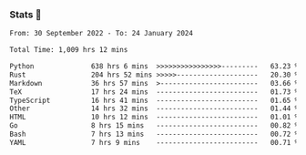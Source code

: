 ### Stats 👋
<!--START_SECTION:waka-->

```txt
From: 30 September 2022 - To: 24 January 2024

Total Time: 1,009 hrs 12 mins

Python              638 hrs 6 mins  >>>>>>>>>>>>>>>>---------   63.23 %
Rust                204 hrs 52 mins >>>>>--------------------   20.30 %
Markdown            36 hrs 57 mins  >------------------------   03.66 %
TeX                 17 hrs 24 mins  -------------------------   01.73 %
TypeScript          16 hrs 41 mins  -------------------------   01.65 %
Other               14 hrs 32 mins  -------------------------   01.44 %
HTML                10 hrs 12 mins  -------------------------   01.01 %
Go                  8 hrs 15 mins   -------------------------   00.82 %
Bash                7 hrs 13 mins   -------------------------   00.72 %
YAML                7 hrs 9 mins    -------------------------   00.71 %
```

<!--END_SECTION:waka-->

<!--
**buhaytza2005/buhaytza2005** is a ✨ _special_ ✨ repository because its `README.md` (this file) appears on your GitHub profile.

Here are some ideas to get you started:

- 🔭 I’m currently working on ...
- 🌱 I’m currently learning ...
- 👯 I’m looking to collaborate on ...
- 🤔 I’m looking for help with ...
- 💬 Ask me about ...
- 📫 How to reach me: ...
- 😄 Pronouns: ...
- ⚡ Fun fact: ...
-->


